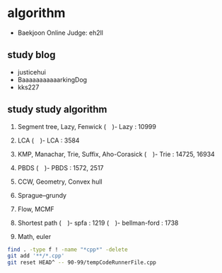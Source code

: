 # algorithm

- Baekjoon Online Judge: eh2ll

## study blog

- justicehui
- BaaaaaaaaaaarkingDog
- kks227

## study study algorithm

1. Segment tree, Lazy, Fenwick
(&emsp;)- Lazy : 10999

2. LCA
(&emsp;)- LCA : 3584

3. KMP, Manachar, Trie, Suffix, Aho-Corasick
(&emsp;)- Trie : 14725, 16934

4. PBDS
(&emsp;)- PBDS : 1572, 2517

5. CCW, Geometry, Convex hull

6. Sprague–grundy

7. Flow, MCMF

8. Shortest path
(&emsp;)- spfa : 1219
(&emsp;)- bellman-ford : 1738

9. Math, euler

```bash
find . -type f ! -name "*cpp*" -delete
git add '**/*.cpp'
git reset HEAD^ -- 90-99/tempCodeRunnerFile.cpp

```
